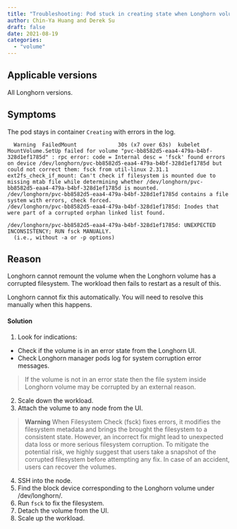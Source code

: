 ```yaml
---
title: "Troubleshooting: Pod stuck in creating state when Longhorn volumes filesystem is corrupted"
author: Chin-Ya Huang and Derek Su
draft: false
date: 2021-08-19
categories:
  - "volume"
---
```


## Applicable versions
All Longhorn versions.

## Symptoms

The pod stays in container `Creating` with errors in the log.
```
  Warning  FailedMount             30s (x7 over 63s)  kubelet                  MountVolume.SetUp failed for volume "pvc-bb8582d5-eaa4-479a-b4bf-328d1ef1785d" : rpc error: code = Internal desc = 'fsck' found errors on device /dev/longhorn/pvc-bb8582d5-eaa4-479a-b4bf-328d1ef1785d but could not correct them: fsck from util-linux 2.31.1
ext2fs_check_if_mount: Can't check if filesystem is mounted due to missing mtab file while determining whether /dev/longhorn/pvc-bb8582d5-eaa4-479a-b4bf-328d1ef1785d is mounted.
/dev/longhorn/pvc-bb8582d5-eaa4-479a-b4bf-328d1ef1785d contains a file system with errors, check forced.
/dev/longhorn/pvc-bb8582d5-eaa4-479a-b4bf-328d1ef1785d: Inodes that were part of a corrupted orphan linked list found.  

/dev/longhorn/pvc-bb8582d5-eaa4-479a-b4bf-328d1ef1785d: UNEXPECTED INCONSISTENCY; RUN fsck MANUALLY.
  (i.e., without -a or -p options)
```

## Reason

Longhorn cannot remount the volume when the Longhorn volume has a corrupted filesystem. The workload then fails to restart as a result of this.

Longhorn cannot fix this automatically. You will need to resolve this manually when this happens.

#### Solution
1. Look for indications:
  - Check if the volume is in an error state from the  Longhorn UI.
  - Check Longhorn manager pods log for system corruption error messages.
  > If the volume is not in an error state then the file system inside Longhorn volume may be corrupted by an external reason.
2. Scale down the workload.
3. Attach the volume to any node from the UI.

> **Warning**
>  When Filesystem Check (fsck) fixes errors, it modifies the filesystem metadata and brings the brought the filesystem to a consistent state. However, an incorrect fix might lead to unexpected data loss or more serious filesystem corruption. To mitigate the potential risk, we highly suggest that users take a snapshot of the corrupted filesystem before attempting any fix. In case of an accident, users can recover the volumes.

4. SSH into the node.
5. Find the block device corresponding to the Longhorn volume under /dev/longhorn/<volume-name>.
6. Run `fsck` to fix the filesystem. 
7. Detach the volume from the UI.
8. Scale up the workload.
